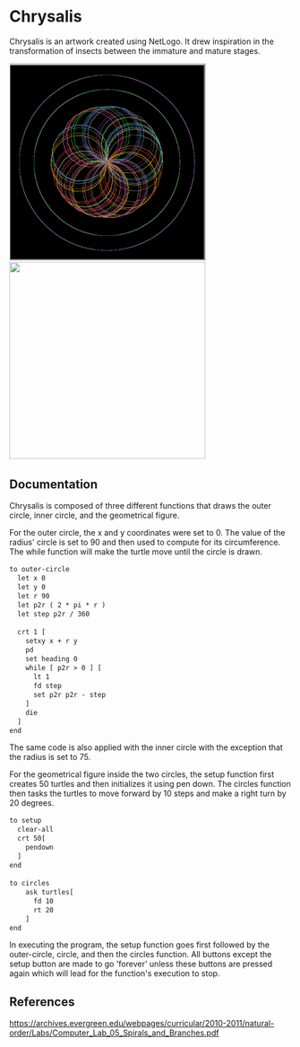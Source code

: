 # Chrysalis
Chrysalis is an artwork created using NetLogo. It drew inspiration in the transformation of insects between the immature and mature stages. 
<div float="left">
  <img src="Chrysalis_Still.png" width="350px">
  <img src="Chrysalis_Animated.gif" width="350px" height="351px">
</div>

## Documentation
Chrysalis is composed of three different functions that draws the outer circle, inner circle, and the geometrical figure.

For the outer circle, the x and y coordinates were set to 0. The value of the radius' circle is set to 90 and then used to compute for its circumference. The while function will make the turtle move until the circle is drawn. 
```
to outer-circle
  let x 0
  let y 0
  let r 90
  let p2r ( 2 * pi * r )
  let step p2r / 360

  crt 1 [
    setxy x + r y
    pd
    set heading 0
    while [ p2r > 0 ] [
      lt 1
      fd step
      set p2r p2r - step
    ]
    die
  ]
end
```
The same code is also applied with the inner circle with the exception that the radius is set to 75.

For the geometrical figure inside the two circles, the setup function first creates 50 turtles and then initializes it using pen down. The circles function then tasks the turtles to move forward by 10 steps and make a right turn by 20 degrees. 

```
to setup
  clear-all
  crt 50[
    pendown
  ]
end

to circles
    ask turtles[
      fd 10
      rt 20
    ]
end
```
In executing the program, the setup function goes first followed by the outer-circle, circle, and then the circles function. All buttons except the setup button are made to go 'forever' unless these buttons are pressed again which will lead for the function's execution to stop. 

## References
https://archives.evergreen.edu/webpages/curricular/2010-2011/natural-order/Labs/Computer_Lab_05_Spirals_and_Branches.pdf
